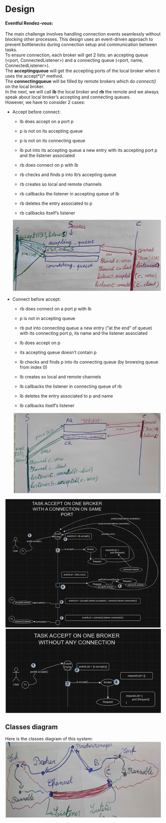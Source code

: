 # Design

#### **Eventful Rendez-vous**:

The main challenge involves handling connection events seamlessly without blocking other processes. This design uses an event-driven approach to prevent bottlenecks during connection setup and communication between tasks.  
To ensure connection, each broker will get 2 lists: an accepting queue (<port, ConnectedListener>) and a connecting queue (<port, name, ConnectedListener>).  
The **acceptingqueue** will get the accepting ports of the local broker when it uses the accept*()* method.  
The **connectingqueue** will be filled by remote brokers which do *connect()* on the local broker.  
In the next, we will call **lb** the local broker and **rb** the remote and we always speak about local broker’s accepting and connecting queues.  
However, we have to consider 2 cases:

* Accept before connect:  
  - lb does accept on a port p  
  - p is not on its accepting queue  
  - p is not on its connecting queue  
  - lb put into its accepting queue a new entry with its accepting port p and the listener associated

  - rb does connect on p with lb  
  - rb checks and finds p into lb’s accepting queue  
  - rb creates so local and remote channels  
  - rb callbacks the listener in accepting queue of lb  
  - rb deletes the entry associated to p  
  - rb callbacks itself’s listener

  ![Example of Accept before Connect](AcceptBeforeConnect.png "Example of Accept before Connect")
  

* Connect before accept:  
  - rb does connect on a port p with lb  
  - p is not in accepting queue  
  - rb put into connecting queue a new entry (“at the end” of queue) with its connecting port p, its name and the listener associated

  - lb does accept on p  
  - its accepting queue doesn’t contain p  
  - lb checks and finds p into its connecting queue (by browsing queue from index 0)  
  - lb creates so local and remote channels  
  - lb callbacks the listener in connecting queue of rb  
  - lb deletes the entry associated to p and name  
  - lb callbacks itself’s listener

  ![Example of Connect before Accept](ConnectBeforeAccept.png "Example of Connect before Accept")

![](AcceptWithConnect.png)
![](AcceptWithoutConnect.png)

## Classes diagram

Here is the classes diagram of this system:  
![](ClassDiagram.png "Class diagram")